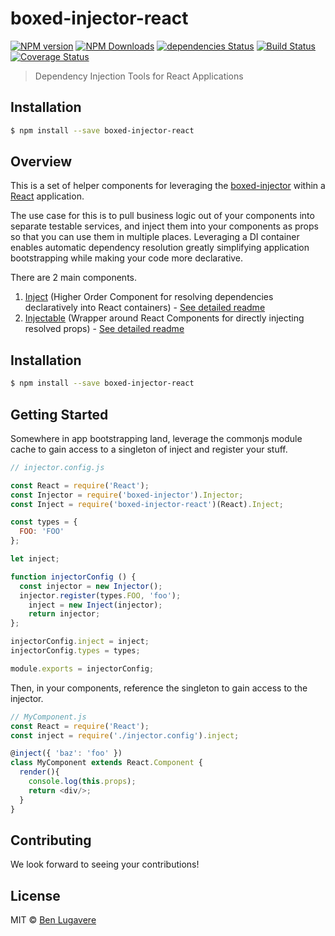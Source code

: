 # boxed-injector-react

[![NPM version][npm-image]][npm-url]
[![NPM Downloads][downloads-image]][downloads-url]
[![dependencies Status][daviddm-image]][daviddm-url]
[![Build Status][travis-image]][travis-url]
[![Coverage Status][coveralls-image]][coveralls-url]

> Dependency Injection Tools for React Applications

## Installation

```sh
$ npm install --save boxed-injector-react
```

## Overview

This is a set of helper components for leveraging the [boxed-injector](https://github.com/giddyinc/boxed-injector) within a [React](https://github.com/facebook/react) application.

The use case for this is to pull business logic out of your components into separate testable services, and inject them into your components as props so that you can use them in multiple places. Leveraging a DI container enables automatic dependency resolution greatly simplifying application bootstrapping while making your code more declarative.

There are 2 main components.

1. [Inject](lib/Inject/README.md) (Higher Order Component for resolving dependencies declaratively into React containers) - [See detailed readme](lib/Inject/README.md)
2. [Injectable](lib/Injectable/README.md) (Wrapper around React Components for directly injecting resolved props) - [See detailed readme](lib/Injectable/README.md)


## Installation 

```sh
$ npm install --save boxed-injector-react
```

## Getting Started

Somewhere in app bootstrapping land, leverage the commonjs module cache to gain access to a singleton of inject and register your stuff.

```js
// injector.config.js

const React = require('React');
const Injector = require('boxed-injector').Injector;
const Inject = require('boxed-injector-react')(React).Inject;

const types = {
  FOO: 'FOO'
};

let inject;

function injectorConfig () {
  const injector = new Injector();
  injector.register(types.FOO, 'foo');
	inject = new Inject(injector);
	return injector;
};

injectorConfig.inject = inject;
injectorConfig.types = types;

module.exports = injectorConfig;
```

Then, in your components, reference the singleton to gain access to the injector.

```js
// MyComponent.js
const React = require('React');
const inject = require('./injector.config').inject;

@inject({ 'baz': 'foo' })
class MyComponent extends React.Component {
  render(){
    console.log(this.props);
    return <div/>;
  }
}

```

## Contributing
We look forward to seeing your contributions!

## License

MIT © [Ben Lugavere](http://benlugavere.com)


[npm-image]: https://badge.fury.io/js/boxed-injector.svg
[npm-url]: https://npmjs.org/package/boxed-injector
[travis-image]: https://travis-ci.org/giddyinc/boxed-injector.svg?branch=master
[travis-url]: https://travis-ci.org/giddyinc/boxed-injector
[daviddm-image]: https://david-dm.org/giddyinc/boxed-injector.svg?theme=shields.io
[daviddm-url]: https://david-dm.org/giddyinc/boxed-injector
[coveralls-image]: https://coveralls.io/repos/giddyinc/boxed-injector/badge.svg
[coveralls-url]: https://coveralls.io/r/giddyinc/boxed-injector

[downloads-url]: https://www.npmjs.com/package/boxed-injector-react
[downloads-image]: https://img.shields.io/npm/dm/boxed-injector-react.svg?style=flat